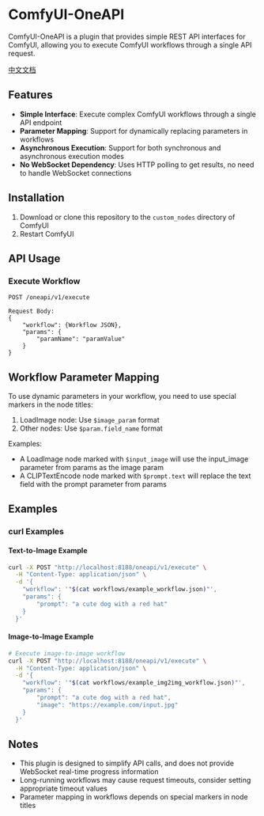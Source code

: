 # ComfyUI-OneAPI

ComfyUI-OneAPI is a plugin that provides simple REST API interfaces for ComfyUI, allowing you to execute ComfyUI workflows through a single API request.

[中文文档](README_CN.md)

## Features

- **Simple Interface**: Execute complex ComfyUI workflows through a single API endpoint
- **Parameter Mapping**: Support for dynamically replacing parameters in workflows
- **Asynchronous Execution**: Support for both synchronous and asynchronous execution modes
- **No WebSocket Dependency**: Uses HTTP polling to get results, no need to handle WebSocket connections

## Installation

1. Download or clone this repository to the `custom_nodes` directory of ComfyUI
2. Restart ComfyUI

## API Usage

### Execute Workflow

```
POST /oneapi/v1/execute

Request Body:
{
    "workflow": {Workflow JSON},
    "params": {
        "paramName": "paramValue"
    }
}
```

## Workflow Parameter Mapping

To use dynamic parameters in your workflow, you need to use special markers in the node titles:

1. LoadImage node: Use `$image_param` format
2. Other nodes: Use `$param.field_name` format

Examples:

- A LoadImage node marked with `$input_image` will use the input_image parameter from params as the image param
- A CLIPTextEncode node marked with `$prompt.text` will replace the text field with the prompt parameter from params

## Examples

### curl Examples

#### Text-to-Image Example

```bash
curl -X POST "http://localhost:8188/oneapi/v1/execute" \
  -H "Content-Type: application/json" \
  -d '{
    "workflow": '"$(cat workflows/example_workflow.json)"',
    "params": {
        "prompt": "a cute dog with a red hat"
    }
  }'
```

#### Image-to-Image Example

```bash
# Execute image-to-image workflow
curl -X POST "http://localhost:8188/oneapi/v1/execute" \
  -H "Content-Type: application/json" \
  -d '{
    "workflow": '"$(cat workflows/example_img2img_workflow.json)"',
    "params": {
        "prompt": "a cute dog with a red hat",
        "image": "https://example.com/input.jpg"
    }
  }'
```

## Notes

- This plugin is designed to simplify API calls, and does not provide WebSocket real-time progress information
- Long-running workflows may cause request timeouts, consider setting appropriate timeout values
- Parameter mapping in workflows depends on special markers in node titles 